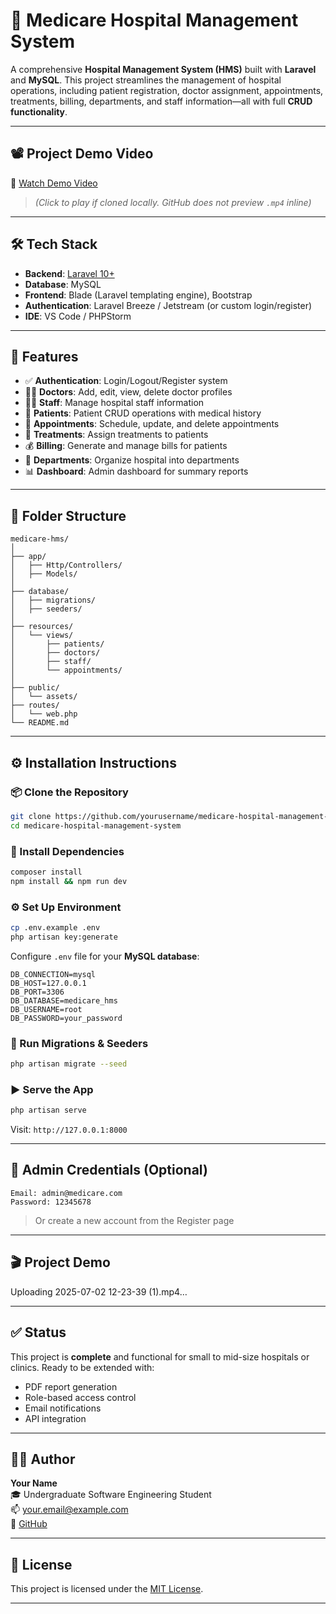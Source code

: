 # 🏥 Medicare Hospital Management System

A comprehensive **Hospital Management System (HMS)** built with **Laravel** and **MySQL**. This project streamlines the management of hospital operations, including patient registration, doctor assignment, appointments, treatments, billing, departments, and staff information—all with full **CRUD functionality**.

---

## 📽️ Project Demo Video

🎥 [Watch Demo Video](./HMS%20-%20Made%20with%20Clipchamp.mp4)

> *(Click to play if cloned locally. GitHub does not preview `.mp4` inline)*

---

## 🛠️ Tech Stack

- **Backend**: [Laravel 10+](https://laravel.com/)
- **Database**: MySQL
- **Frontend**: Blade (Laravel templating engine), Bootstrap
- **Authentication**: Laravel Breeze / Jetstream (or custom login/register)
- **IDE**: VS Code / PHPStorm

---

## 🔧 Features

- ✅ **Authentication**: Login/Logout/Register system
- 👨‍⚕️ **Doctors**: Add, edit, view, delete doctor profiles
- 🧑‍💼 **Staff**: Manage hospital staff information
- 🧾 **Patients**: Patient CRUD operations with medical history
- 📅 **Appointments**: Schedule, update, and delete appointments
- 💊 **Treatments**: Assign treatments to patients
- 💰 **Billing**: Generate and manage bills for patients
- 🏥 **Departments**: Organize hospital into departments
- 📊 **Dashboard**: Admin dashboard for summary reports

---

## 📁 Folder Structure

```
medicare-hms/
│
├── app/
│   ├── Http/Controllers/
│   ├── Models/
│
├── database/
│   ├── migrations/
│   ├── seeders/
│
├── resources/
│   └── views/
│       ├── patients/
│       ├── doctors/
│       ├── staff/
│       └── appointments/
│
├── public/
│   └── assets/
├── routes/
│   └── web.php
└── README.md
```

---

## ⚙️ Installation Instructions

### 📦 Clone the Repository

```bash
git clone https://github.com/yourusername/medicare-hospital-management-system.git
cd medicare-hospital-management-system
```

### 🧪 Install Dependencies

```bash
composer install
npm install && npm run dev
```

### ⚙️ Set Up Environment

```bash
cp .env.example .env
php artisan key:generate
```

Configure `.env` file for your **MySQL database**:

```env
DB_CONNECTION=mysql
DB_HOST=127.0.0.1
DB_PORT=3306
DB_DATABASE=medicare_hms
DB_USERNAME=root
DB_PASSWORD=your_password
```

### 🧬 Run Migrations & Seeders

```bash
php artisan migrate --seed
```

### ▶️ Serve the App

```bash
php artisan serve
```

Visit: `http://127.0.0.1:8000`

---

## 🔐 Admin Credentials (Optional)

```text
Email: admin@medicare.com
Password: 12345678
```

> Or create a new account from the Register page

---

## 🎬 Project Demo


Uploading 2025-07-02 12-23-39 (1).mp4…






---

## ✅ Status

This project is **complete** and functional for small to mid-size hospitals or clinics. Ready to be extended with:

- PDF report generation
- Role-based access control
- Email notifications
- API integration

---

## 👨‍💻 Author

**Your Name**  
🎓 Undergraduate Software Engineering Student  
📫 your.email@example.com  
🔗 [GitHub](https://github.com/yourusername)

---

## 📄 License

This project is licensed under the [MIT License](LICENSE).

---

